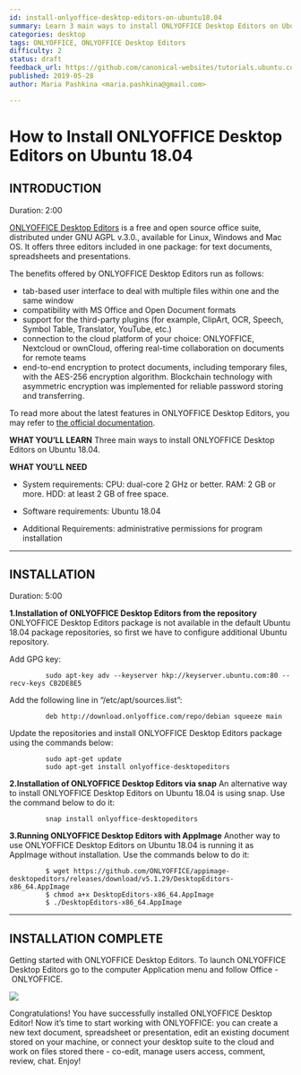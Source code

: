 ```yaml
---
id: install-onlyoffice-desktop-editors-on-ubuntu18.04
summary: Learn 3 main ways to install ONLYOFFICE Desktop Editors on Ubuntu 18.04
categories: desktop
tags: ONLYOFFICE, ONLYOFFICE Desktop Editors
difficulty: 2
status: draft
feedback_url: https://github.com/canonical-websites/tutorials.ubuntu.com/issues
published: 2019-05-28
author: Maria Pashkina <maria.pashkina@gmail.com>

---
```


# How to Install ONLYOFFICE Desktop Editors on Ubuntu 18.04

## INTRODUCTION
Duration: 2:00

[ONLYOFFICE Desktop Editors](https://www.onlyoffice.com/en/apps.aspx) is a free and open source office suite, distributed under GNU AGPL v.3.0., available for Linux, Windows and Mac OS. It offers three editors included in one package: for text documents, spreadsheets and presentations.

The benefits offered by ONLYOFFICE Desktop Editors run as follows:
* tab-based user interface to deal with multiple files within one and the same window
* compatibility with MS Office and Open Document formats
* support for the third-party plugins (for example, ClipArt, OCR, Speech, Symbol Table, Translator, YouTube, etc.)
* connection to the cloud platform of your choice: ONLYOFFICE, Nextcloud or ownCloud, offering real-time collaboration on documents for remote teams
* end-to-end encryption to protect documents, including temporary files, with the AES-256 encryption algorithm. Blockchain technology with asymmetric encryption was implemented for reliable password storing and transferring.

To read more about the latest features in ONLYOFFICE Desktop Editors, you may refer to [the official documentation](https://helpcenter.onlyoffice.com/desktop/documents/allplatforms/desktop-editors-changelog.aspx). 

**WHAT YOU’LL LEARN**
Three main ways to install ONLYOFFICE Desktop Editors on Ubuntu 18.04.

**WHAT YOU’LL NEED**
* System requirements: 
CPU: dual-core 2 GHz or better.
RAM: 2 GB or more.
HDD: at least 2 GB of free space.

* Software requirements: Ubuntu 18.04
* Additional Requirements: administrative permissions for program installation

---
## INSTALLATION 
Duration: 5:00

**1.Installation of ONLYOFFICE Desktop Editors from the repository**
ONLYOFFICE Desktop Editors package is not available in the default Ubuntu 18.04 package repositories, so first we have to configure additional Ubuntu repository. 

Add GPG key:

             sudo apt-key adv --keyserver hkp://keyserver.ubuntu.com:80 --recv-keys CB2DE8E5  

Add the following line in “/etc/apt/sources.list”:

             deb http://download.onlyoffice.com/repo/debian squeeze main

Update the repositories and install ONLYOFFICE Desktop Editors package using the commands below:

             sudo apt-get update
             sudo apt-get install onlyoffice-desktopeditors
              
**2.Installation of ONLYOFFICE Desktop Editors via snap** 
An alternative way to install ONLYOFFICE Desktop Editors  on Ubuntu 18.04 is using snap. Use the command below to do it: 

             snap install onlyoffice-desktopeditors
             
**3.Running ONLYOFFICE Desktop Editors with AppImage**
Another way to use ONLYOFFICE Desktop Editors on Ubuntu 18.04 is running it as AppImage without installation. Use the commands below to do it:

             $ wget https://github.com/ONLYOFFICE/appimage-desktopeditors/releases/download/v5.1.29/DesktopEditors-x86_64.AppImage
             $ chmod a+x DesktopEditors-x86_64.AppImage
             $ ./DesktopEditors-x86_64.AppImage
             
 ---
 
## INSTALLATION COMPLETE
Getting started with ONLYOFFICE Desktop Editors. 
To launch ONLYOFFICE Desktop Editors go to the computer Application menu and follow Office - ONLYOFFICE.

![](https://media.tutorialforlinux.com/ubuntu/bionic/launchers/onlyoffice.png) 

Congratulations! You have successfully installed ONLYOFFICE Desktop Editor!
Now it’s time to start working with ONLYOFFICE: you can create a new text document, spreadsheet or presentation, edit an existing document stored on your machine, or connect your desktop suite to the cloud and work on files stored there - co-edit, manage users access, comment, review, chat. Enjoy!




 
